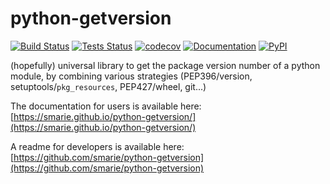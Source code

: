 # python-getversion

[![Build Status](https://travis-ci.org/smarie/python-getversion.svg?branch=master)](https://travis-ci.org/smarie/python-getversion) [![Tests Status](https://smarie.github.io/python-getversion/junit/junit-badge.svg?dummy=8484744)](https://smarie.github.io/python-getversion/junit/report.html) [![codecov](https://codecov.io/gh/smarie/python-getversion/branch/master/graph/badge.svg)](https://codecov.io/gh/smarie/python-getversion) [![Documentation](https://img.shields.io/badge/docs-latest-blue.svg)](https://smarie.github.io/python-getversion/) [![PyPI](https://img.shields.io/badge/PyPI-getversion-blue.svg)](https://pypi.python.org/pypi/getversion/)

(hopefully) universal library to get the package version number of a python module, by combining various strategies (PEP396/version, setuptools/`pkg_resources`, PEP427/wheel, git...)

The documentation for users is available here: [https://smarie.github.io/python-getversion/](https://smarie.github.io/python-getversion/)

A readme for developers is available here: [https://github.com/smarie/python-getversion](https://github.com/smarie/python-getversion)
